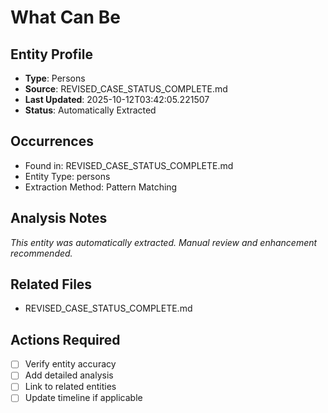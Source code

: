 # What Can Be

## Entity Profile
- **Type**: Persons
- **Source**: REVISED_CASE_STATUS_COMPLETE.md
- **Last Updated**: 2025-10-12T03:42:05.221507
- **Status**: Automatically Extracted

## Occurrences
- Found in: REVISED_CASE_STATUS_COMPLETE.md
- Entity Type: persons
- Extraction Method: Pattern Matching

## Analysis Notes
*This entity was automatically extracted. Manual review and enhancement recommended.*

## Related Files
- REVISED_CASE_STATUS_COMPLETE.md

## Actions Required
- [ ] Verify entity accuracy
- [ ] Add detailed analysis
- [ ] Link to related entities
- [ ] Update timeline if applicable
